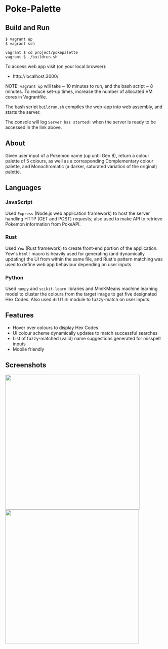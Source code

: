 # Poke-Palette

## Build and Run
```
$ vagrant up
$ vagrant ssh

vagrant $ cd project/pokepalette
vagrant $ ./buildrun.sh
```
To access web app visit (on your local browser):
- http://localhost:3000/

NOTE: `vagrant up` will take ~ 10 minutes to run, and the bash script ~ 8 minutes. To reduce set-up times, increase the number of allocated VM cores in Vagrantfile.

The bash script `buildrun.sh` compiles the web-app into web assembly, and starts the server.

The console will log `Server has started!` when the server is ready to be accessed in the link above.


## About
Given user input of a Pokemon name (up until Gen 8), return a colour palette of 5 colours, as well as a corresponding Complementary colour palette, and Monochromatic (a darker, saturated variation of the original) palette.


## Languages
### JavaScript
Used `Express` (Node.js web application framework) to host the server handling HTTP (GET and POST) requests; also used to make API to retrieve Pokemon information from PokeAPI.

### Rust
Used `Yew` (Rust framework) to create front-end portion of the application. Yew's `html!` macro is heavily used for generating (and dynamically updating) the UI from within the same file, and Rust's pattern matching was used to define web app behaviour depending on user inputs.

### Python
Used `numpy` and `scikit-learn` libraries and MiniKMeans machine learning model to cluster the colours from the target image to get five designated Hex Codes. Also used `difflib` module to fuzzy-match on user inputs. 


## Features
- Hover over colours to display Hex Codes
- UI colour scheme dynamically updates to match successful searches
- List of fuzzy-matched (valid) name suggestions generated for misspelt inputs
- Mobile friendly


## Screenshots
<img src="https://images-wixmp-ed30a86b8c4ca887773594c2.wixmp.com/f/66a41c1e-090e-4d47-8425-248b3a68e4b3/de3h5ew-11cb5f68-6803-458e-a087-d078c6bc16e9.png?token=eyJ0eXAiOiJKV1QiLCJhbGciOiJIUzI1NiJ9.eyJzdWIiOiJ1cm46YXBwOiIsImlzcyI6InVybjphcHA6Iiwib2JqIjpbW3sicGF0aCI6IlwvZlwvNjZhNDFjMWUtMDkwZS00ZDQ3LTg0MjUtMjQ4YjNhNjhlNGIzXC9kZTNoNWV3LTExY2I1ZjY4LTY4MDMtNDU4ZS1hMDg3LWQwNzhjNmJjMTZlOS5wbmcifV1dLCJhdWQiOlsidXJuOnNlcnZpY2U6ZmlsZS5kb3dubG9hZCJdfQ.ZkdOKQ4sJlfAwcbEtauoEU9hfV_aEgCu-0Xtt9IHj5Y" width="425">

<img src="https://images-wixmp-ed30a86b8c4ca887773594c2.wixmp.com/f/66a41c1e-090e-4d47-8425-248b3a68e4b3/de3h5b0-332cb52b-169d-4edd-b6fd-a198e0e465b5.png?token=eyJ0eXAiOiJKV1QiLCJhbGciOiJIUzI1NiJ9.eyJzdWIiOiJ1cm46YXBwOiIsImlzcyI6InVybjphcHA6Iiwib2JqIjpbW3sicGF0aCI6IlwvZlwvNjZhNDFjMWUtMDkwZS00ZDQ3LTg0MjUtMjQ4YjNhNjhlNGIzXC9kZTNoNWIwLTMzMmNiNTJiLTE2OWQtNGVkZC1iNmZkLWExOThlMGU0NjViNS5wbmcifV1dLCJhdWQiOlsidXJuOnNlcnZpY2U6ZmlsZS5kb3dubG9hZCJdfQ.Mhxc8IK5zYfeBxvLAXFynYLprQtouEhdXdhQerCl_oI" width="422">